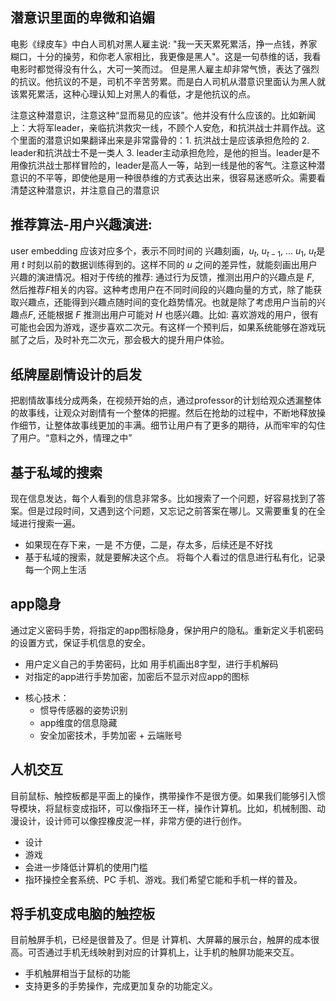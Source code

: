 
<!-- https://github.com/h2pl/zhihu 用于后端技术学习 -->

## 潜意识里面的卑微和谄媚
电影《绿皮车》中白人司机对黑人雇主说: "我一天天累死累活，挣一点钱，养家糊口，十分的操劳，和你老人家相比，我更像是黑人"。这是一句恭维的话，我看电影时都觉得没有什么，大可一笑而过。
但是黑人雇主却非常气愤，表达了强烈的抗议。他抗议的不是，司机不辛苦劳累。而是白人司机从潜意识里面认为黑人就该累死累活，这种心理认知上对黑人的看低，才是他抗议的点。

注意这种潜意识，注意这种“显而易见的应该”。他并没有什么应该的。比如新闻上：大将军leader，亲临抗洪救灾一线，不顾个人安危，和抗洪战士并肩作战。这个里面的潜意识如果翻译出来是非常露骨的：1. 抗洪战士是应该承担危险的 2. leader和抗洪战士不是一类人 3. leader主动承担危险，是他的担当。leader是不用像抗洪战士那样冒险的，leader是高人一等，站到一线是他的客气。注意这种潜意识的不平等，即使他是用一种很恭维的方式表达出来，很容易迷惑听众。需要看清楚这种潜意识，并注意自己的潜意识



## 推荐算法-用户兴趣演进:
user embedding 应该对应多个，表示不同时间的 兴趣刻画，$u_{t}$, $u_{t-1}$, ... $u_{1}$, $u_t$是用 $t$ 时刻以前的数据训练得到的。这样不同的 $u$ 之间的差异性，就能刻画出用户兴趣的演进情况。相对于传统的推荐: 通过行为反馈，推测出用户的兴趣点是 $F$, 然后推荐$F$相关的内容。这种考虑用户在不同时间段的兴趣向量的方式，除了能获取兴趣点，还能得到兴趣点随时间的变化趋势情况。也就是除了考虑用户当前的兴趣点$F$, 还能根据 $F$ 推测出用户可能对 $H$ 也感兴趣。比如: 喜欢游戏的用户，很有可能也会因为游戏，逐步喜欢二次元。有这样一个预判后，如果系统能够在游戏玩腻了之后，及时补充二次元，那会极大的提升用户体验。

## 纸牌屋剧情设计的启发
把剧情故事线分成两条，在视频开始的点，通过professor的计划给观众透漏整体的故事线，让观众对剧情有一个整体的把握。然后在抢劫的过程中，不断地释放操作细节，让整体故事线更加的丰满。细节让用户有了更多的期待，从而牢牢的勾住了用户。“意料之外，情理之中”

## 基于私域的搜索
现在信息发达，每个人看到的信息非常多。比如搜索了一个问题，好容易找到了答案。但是过段时间，又遇到这个问题，又忘记之前答案在哪儿。又需要重复的在全域进行搜索一遍。
- 如果现在存下来，一是 不方便，二是，存太多，后续还是不好找
- 基于私域的搜索，就是要解决这个点。 将每个人看过的信息进行私有化，记录每一个网上生活

## app隐身
通过定义密码手势，将指定的app图标隐身，保护用户的隐私。重新定义手机密码的设置方式，保证手机信息的安全。
- 用户定义自己的手势密码，比如 用手机画出8字型，进行手机解码
- 对指定的app进行手势加密，加密后不显示对应app的图标
+ 核心技术：
    + 惯导传感器的姿势识别
    + app维度的信息隐藏
    + 安全加密技术，手势加密 + 云端账号

## 人机交互
目前鼠标、触控板都是平面上的操作，携带操作不是很方便。如果我们能够引入惯导模块，将鼠标变成指环，可以像指环王一样，操作计算机。比如，机械制图、动漫设计，设计师可以像捏橡皮泥一样，非常方便的进行创作。
- 设计
- 游戏
- 会进一步降低计算机的使用门槛
- 指环操控全套系统、PC 手机、游戏。我们希望它能和手机一样的普及。

## 将手机变成电脑的触控板
目前触屏手机，已经是很普及了。但是 计算机、大屏幕的展示台，触屏的成本很高。可否通过手机无线映射到对应的计算机上，让手机的触屏功能来交互。
- 手机触屏相当于鼠标的功能
- 支持更多的手势操作，完成更加复杂的功能定义。




